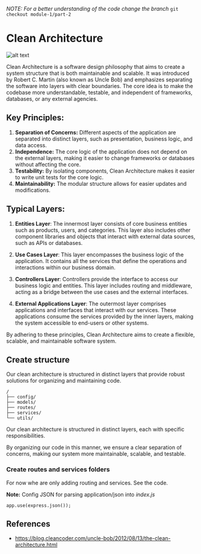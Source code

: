 _NOTE: For a better understanding of the code change the branch_ `git checkout module-1/part-2`

# Clean Architecture

![alt text](https://blog.cleancoder.com/uncle-bob/images/2012-08-13-the-clean-architecture/CleanArchitecture.jpg)

Clean Architecture is a software design philosophy that aims to create a system structure that is both maintainable and scalable. It was introduced by Robert C. Martin (also known as Uncle Bob) and emphasizes separating the software into layers with clear boundaries. The core idea is to make the codebase more understandable, testable, and independent of frameworks, databases, or any external agencies.

## Key Principles:

1. **Separation of Concerns:** Different aspects of the application are separated into distinct layers, such as presentation, business logic, and data access.
2. **Independence:** The core logic of the application does not depend on the external layers, making it easier to change frameworks or databases without affecting the core.
3. **Testability:** By isolating components, Clean Architecture makes it easier to write unit tests for the core logic.
4. **Maintainability:** The modular structure allows for easier updates and modifications.

## Typical Layers:

1. **Entities Layer**:
The innermost layer consists of core business entities such as products, users, and categories. This layer also includes other component libraries and objects that interact with external data sources, such as APIs or databases.

2. **Use Cases Layer**:
This layer encompasses the business logic of the application. It contains all the services that define the operations and interactions within our business domain.

3. **Controllers Layer**:
Controllers provide the interface to access our business logic and entities. This layer includes routing and middleware, acting as a bridge between the use cases and the external interfaces.

4. **External Applications Layer**:
The outermost layer comprises applications and interfaces that interact with our services. These applications consume the services provided by the inner layers, making the system accessible to end-users or other systems.

By adhering to these principles, Clean Architecture aims to create a flexible, scalable, and maintainable software system.

## Create structure 

Our clean architecture is structured in distinct layers that provide robust solutions for organizing and maintaining code.

    /
    ├── config/
    ├── models/
    ├── routes/
    ├── services/
    └── utils/


Our clean architecture is structured in distinct layers, each with specific responsibilities.

By organizing our code in this manner, we ensure a clear separation of concerns, making our system more maintainable, scalable, and testable.


### Create routes and services folders

For now whe are only adding routing and services. See the code.

**Note:** Config JSON for parsing application/json into _index.js_

```
app.use(express.json()); 
```


## References

- https://blog.cleancoder.com/uncle-bob/2012/08/13/the-clean-architecture.html
